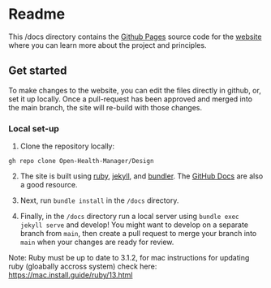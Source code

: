 # Readme

This /docs directory contains the [Github Pages](https://pages.github.com) source code for the [website](https://open-health-manager.github.io/Design/) where you can learn more about the project and principles.

## Get started

To make changes to the website, you can edit the files directly in github, or, set it up locally. Once a pull-request has been approved and merged into the main branch, the site will re-build with those changes.

### Local set-up

1. Clone the repository locally:

```
gh repo clone Open-Health-Manager/Design
```

2. The site is built using [ruby](https://www.ruby-lang.org/en/documentation/installation/), [jekyll](https://jekyllrb.com/docs/installation/), and [bundler](https://bundler.io/). The [GitHub Docs](https://docs.github.com/en/pages/setting-up-a-github-pages-site-with-jekyll/testing-your-github-pages-site-locally-with-jekyll) are also a good resource.

3. Next, run `bundle install` in the `/docs` directory.

4. Finally, in the `/docs` directory run a local server using `bundle exec jekyll serve` and develop! You might want to develop on a separate branch from `main`, then create a pull request to merge your branch into `main` when your changes are ready for review.


Note: Ruby must be up to date to 3.1.2, for mac instructions for updating ruby (gloabally accross system) check here: https://mac.install.guide/ruby/13.html
